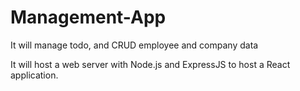# Management-App

It will manage todo, and CRUD employee and company data

It will host a web server with Node.js and ExpressJS to host a React application.
